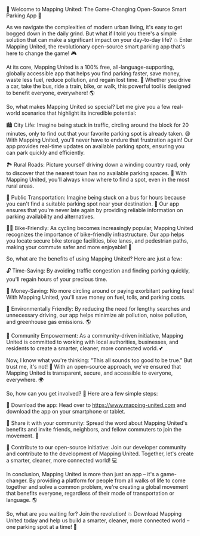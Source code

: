 🚀 Welcome to Mapping United: The Game-Changing Open-Source Smart Parking App 🚀

As we navigate the complexities of modern urban living, it's easy to get bogged down in the daily grind. But what if I told you there's a simple solution that can make a significant impact on your day-to-day life? 💥 Enter Mapping United, the revolutionary open-source smart parking app that's here to change the game! 🎮

At its core, Mapping United is a 100% free, all-language-supporting, globally accessible app that helps you find parking faster, save money, waste less fuel, reduce pollution, and regain lost time. 💪 Whether you drive a car, take the bus, ride a train, bike, or walk, this powerful tool is designed to benefit everyone, everywhere! 🌎

So, what makes Mapping United so special? Let me give you a few real-world scenarios that highlight its incredible potential:

🏙️ City Life: Imagine being stuck in traffic, circling around the block for 20 minutes, only to find out that your favorite parking spot is already taken. 😩 With Mapping United, you'll never have to endure that frustration again! Our app provides real-time updates on available parking spots, ensuring you can park quickly and efficiently.

🏞️ Rural Roads: Picture yourself driving down a winding country road, only to discover that the nearest town has no available parking spaces. 🚗 With Mapping United, you'll always know where to find a spot, even in the most rural areas.

🚌 Public Transportation: Imagine being stuck on a bus for hours because you can't find a suitable parking spot near your destination. 🚌 Our app ensures that you're never late again by providing reliable information on parking availability and alternatives.

🚴‍♀️ Bike-Friendly: As cycling becomes increasingly popular, Mapping United recognizes the importance of bike-friendly infrastructure. Our app helps you locate secure bike storage facilities, bike lanes, and pedestrian paths, making your commute safer and more enjoyable! 🚴

So, what are the benefits of using Mapping United? Here are just a few:

🔓 Time-Saving: By avoiding traffic congestion and finding parking quickly, you'll regain hours of your precious time.

💸 Money-Saving: No more circling around or paying exorbitant parking fees! With Mapping United, you'll save money on fuel, tolls, and parking costs.

🌟 Environmentally Friendly: By reducing the need for lengthy searches and unnecessary driving, our app helps minimize air pollution, noise pollution, and greenhouse gas emissions. 🌎

💪 Community Empowerment: As a community-driven initiative, Mapping United is committed to working with local authorities, businesses, and residents to create a smarter, cleaner, more connected world. 💕

Now, I know what you're thinking: "This all sounds too good to be true." But trust me, it's not! 🤔 With an open-source approach, we've ensured that Mapping United is transparent, secure, and accessible to everyone, everywhere. 🌍

So, how can you get involved? 🎉 Here are a few simple steps:

📲 Download the app: Head over to https://www.mapping-united.com and download the app on your smartphone or tablet.

💬 Share it with your community: Spread the word about Mapping United's benefits and invite friends, neighbors, and fellow commuters to join the movement. 📱

🌟 Contribute to our open-source initiative: Join our developer community and contribute to the development of Mapping United. Together, let's create a smarter, cleaner, more connected world! 💻

In conclusion, Mapping United is more than just an app – it's a game-changer. By providing a platform for people from all walks of life to come together and solve a common problem, we're creating a global movement that benefits everyone, regardless of their mode of transportation or language. 🌎

So, what are you waiting for? Join the revolution! 💥 Download Mapping United today and help us build a smarter, cleaner, more connected world – one parking spot at a time! 🚀